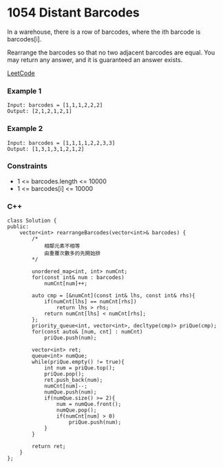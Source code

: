 # 1054 Distant Barcodes

In a warehouse, there is a row of barcodes, where the ith barcode is barcodes[i].

Rearrange the barcodes so that no two adjacent barcodes are equal. You may return any answer, and it is guaranteed an answer exists.
 
[LeetCode](https://leetcode.cn/problems/distant-barcodes/)

### Example 1

```
Input: barcodes = [1,1,1,2,2,2]
Output: [2,1,2,1,2,1]
```

### Example 2

```
Input: barcodes = [1,1,1,1,2,2,3,3]
Output: [1,3,1,3,1,2,1,2]
```

### Constraints

* 1 <= barcodes.length <= 10000
* 1 <= barcodes[i] <= 10000



### C++ 

```
class Solution {
public:
    vector<int> rearrangeBarcodes(vector<int>& barcodes) {
        /*
            相鄰元素不相等
            由重覆次數多的先開始排
        */

        unordered_map<int, int> numCnt;
        for(const int& num : barcodes)
            numCnt[num]++;

        auto cmp = [&numCnt](const int& lhs, const int& rhs){
            if(numCnt[lhs] == numCnt[rhs])
                return lhs > rhs;
            return numCnt[lhs] < numCnt[rhs];
        };
        priority_queue<int, vector<int>, decltype(cmp)> priQue(cmp);
        for(const auto& [num, cnt] : numCnt)
            priQue.push(num);

        vector<int> ret;
        queue<int> numQue;
        while(priQue.empty() != true){
            int num = priQue.top();
            priQue.pop();
            ret.push_back(num);
            numCnt[num]--;
            numQue.push(num);
            if(numQue.size() >= 2){
                num = numQue.front();
                numQue.pop();
                if(numCnt[num] > 0)
                    priQue.push(num);
            }
        } 
        
        return ret;
    }
};
```